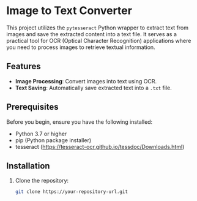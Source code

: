 # Image to Text Converter

This project utilizes the `pytesseract` Python wrapper to extract text from images and save the extracted content into a text file. It serves as a practical tool for OCR (Optical Character Recognition) applications where you need to process images to retrieve textual information.

## Features

- **Image Processing**: Convert images into text using OCR.
- **Text Saving**: Automatically save extracted text into a `.txt` file.

## Prerequisites

Before you begin, ensure you have the following installed:
- Python 3.7 or higher
- pip (Python package installer)
- tesseract (https://tesseract-ocr.github.io/tessdoc/Downloads.html)

## Installation

1. Clone the repository:
   ```bash
   git clone https://your-repository-url.git
